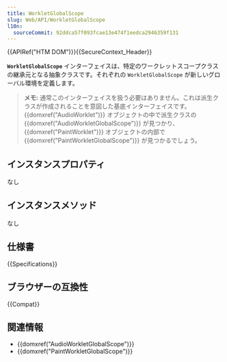 ```yaml
---
title: WorkletGlobalScope
slug: Web/API/WorkletGlobalScope
l10n:
  sourceCommit: 92ddca57f093fcae13e474f1eedca2946359f131
---
```


{{APIRef("HTM DOM")}}{{SecureContext_Header}}

**`WorkletGlobalScope`** インターフェイスは、特定のワークレットスコープクラスの継承元となる抽象クラスです。それぞれの `WorkletGlobalScope` が新しいグローバル環境を定義します。

> **メモ:** 通常このインターフェイスを扱う必要はありません。これは派生クラスが作成されることを意図した基底インターフェイスです。{{domxref("AudioWorklet")}} オブジェクトの中で派生クラスの {{domxref("AudioWorkletGlobalScope")}} が見つかり、{{domxref("PaintWorklet")}} オブジェクトの内部で {{domxref("PaintWorkletGlobalScope")}} が見つかるでしょう。

## インスタンスプロパティ

なし

## インスタンスメソッド

なし

## 仕様書

{{Specifications}}

## ブラウザーの互換性

{{Compat}}

## 関連情報

- {{domxref("AudioWorkletGlobalScope")}}
- {{domxref("PaintWorkletGlobalScope")}}
